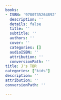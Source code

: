 ```yaml
---
books:
- ISBN: '9780735264892'
  description: ''
  details: false
  title: ''
  subtitle: ''
  authors: ''
  cover: ''
  categories: []
  audioISBN: ''
  attribution: ''
  conversionPath: ''
title: J's TBR
categories: ["kids"]
description: ''
attribution: ''
conversionPath: ''

---
```

